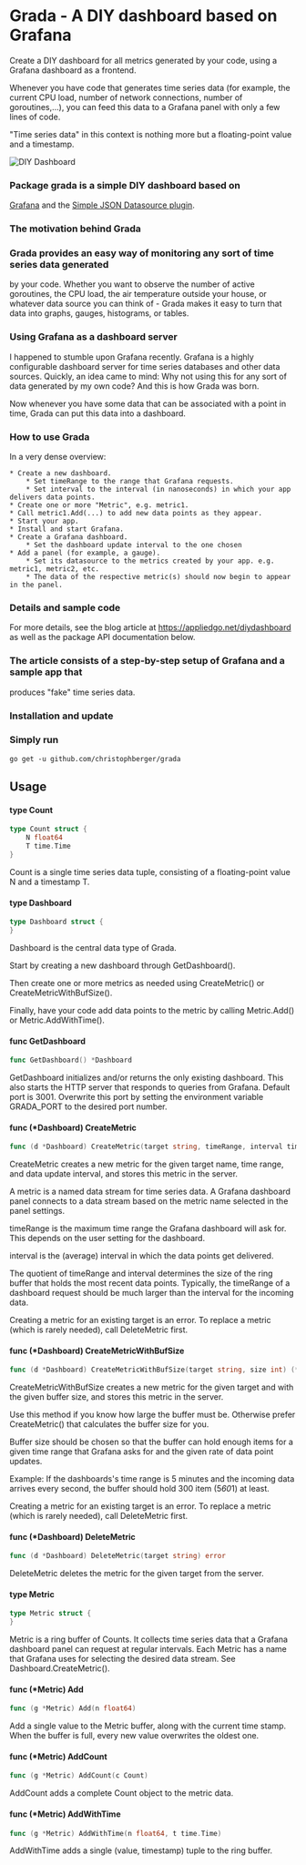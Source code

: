 <!--
Usage:

cd $GOPATH/src/github.com/christophberger/grada
godocdown -heading="Title" . > README.md

Use -heading="Title" to comply with the godoc title rules.

Get godocdown at https://github.com/robertkrimen/godocdown

-->

# Grada - A DIY dashboard based on Grafana

Create a DIY dashboard for all metrics generated by your code, using a Grafana dashboard as a frontend.

Whenever you have code that generates time series data (for example, the current CPU load, number of network connections, number of goroutines,...), you can feed this data to a Grafana panel with only a few lines of code.

"Time series data" in this context is nothing more but a floating-point value and a timestamp.

![DIY Dashboard](diydashboard.png)

### Package grada is a simple DIY dashboard based on
[Grafana](https://github.com/grafana) and the [Simple JSON Datasource
plugin](https://github.com/grafana/simple-json-datasource).


### The motivation behind Grada

### Grada provides an easy way of monitoring any sort of time series data generated
by your code. Whether you want to observe the number of active goroutines, the
CPU load, the air temperature outside your house, or whatever data source you
can think of - Grada makes it easy to turn that data into graphs, gauges,
histograms, or tables.


### Using Grafana as a dashboard server

I happened to stumble upon Grafana recently. Grafana is a highly configurable
dashboard server for time series databases and other data sources. Quickly, an
idea came to mind: Why not using this for any sort of data generated by my own
code? And this is how Grada was born.

Now whenever you have some data that can be associated with a point in time,
Grada can put this data into a dashboard.


### How to use Grada

In a very dense overview:

    * Create a new dashboard.
    	* Set timeRange to the range that Grafana requests.
    	* Set interval to the interval (in nanoseconds) in which your app delivers data points.
    * Create one or more "Metric", e.g. metric1.
    * Call metric1.Add(...) to add new data points as they appear.
    * Start your app.
    * Install and start Grafana.
    * Create a Grafana dashboard.
    	* Set the dashboard update interval to the one chosen
    * Add a panel (for example, a gauge).
    	* Set its datasource to the metrics created by your app. e.g. metric1, metric2, etc.
    	* The data of the respective metric(s) should now begin to appear in the panel.


### Details and sample code

For more details, see the blog article at https://appliedgo.net/diydashboard as
well as the package API documentation below.

### The article consists of a step-by-step setup of Grafana and a sample app that
produces "fake" time series data.


### Installation and update

### Simply run

    go get -u github.com/christophberger/grada

## Usage

#### type Count

```go
type Count struct {
	N float64
	T time.Time
}
```

Count is a single time series data tuple, consisting of a floating-point value N
and a timestamp T.

#### type Dashboard

```go
type Dashboard struct {
}
```

Dashboard is the central data type of Grada.

Start by creating a new dashboard through GetDashboard().

Then create one or more metrics as needed using CreateMetric() or
CreateMetricWithBufSize().

Finally, have your code add data points to the metric by calling Metric.Add() or
Metric.AddWithTime().

#### func  GetDashboard

```go
func GetDashboard() *Dashboard
```
GetDashboard initializes and/or returns the only existing dashboard. This also
starts the HTTP server that responds to queries from Grafana. Default port is
3001. Overwrite this port by setting the environment variable GRADA_PORT to the
desired port number.

#### func (*Dashboard) CreateMetric

```go
func (d *Dashboard) CreateMetric(target string, timeRange, interval time.Duration) (*Metric, error)
```
CreateMetric creates a new metric for the given target name, time range, and
data update interval, and stores this metric in the server.

A metric is a named data stream for time series data. A Grafana dashboard panel
connects to a data stream based on the metric name selected in the panel
settings.

timeRange is the maximum time range the Grafana dashboard will ask for. This
depends on the user setting for the dashboard.

interval is the (average) interval in which the data points get delivered.

The quotient of timeRange and interval determines the size of the ring buffer
that holds the most recent data points. Typically, the timeRange of a dashboard
request should be much larger than the interval for the incoming data.

Creating a metric for an existing target is an error. To replace a metric (which
is rarely needed), call DeleteMetric first.

#### func (*Dashboard) CreateMetricWithBufSize

```go
func (d *Dashboard) CreateMetricWithBufSize(target string, size int) (*Metric, error)
```
CreateMetricWithBufSize creates a new metric for the given target and with the
given buffer size, and stores this metric in the server.

Use this method if you know how large the buffer must be. Otherwise prefer
CreateMetric() that calculates the buffer size for you.

Buffer size should be chosen so that the buffer can hold enough items for a
given time range that Grafana asks for and the given rate of data point updates.

Example: If the dashboards's time range is 5 minutes and the incoming data
arrives every second, the buffer should hold 300 item (5*60*1) at least.

Creating a metric for an existing target is an error. To replace a metric (which
is rarely needed), call DeleteMetric first.

#### func (*Dashboard) DeleteMetric

```go
func (d *Dashboard) DeleteMetric(target string) error
```
DeleteMetric deletes the metric for the given target from the server.

#### type Metric

```go
type Metric struct {
}
```

Metric is a ring buffer of Counts. It collects time series data that a Grafana
dashboard panel can request at regular intervals. Each Metric has a name that
Grafana uses for selecting the desired data stream. See
Dashboard.CreateMetric().

#### func (*Metric) Add

```go
func (g *Metric) Add(n float64)
```
Add a single value to the Metric buffer, along with the current time stamp. When
the buffer is full, every new value overwrites the oldest one.

#### func (*Metric) AddCount

```go
func (g *Metric) AddCount(c Count)
```
AddCount adds a complete Count object to the metric data.

#### func (*Metric) AddWithTime

```go
func (g *Metric) AddWithTime(n float64, t time.Time)
```
AddWithTime adds a single (value, timestamp) tuple to the ring buffer.
